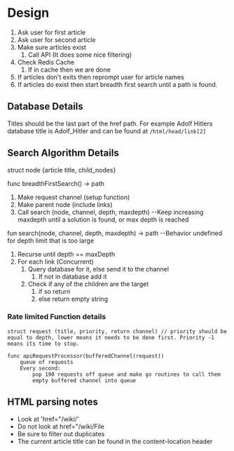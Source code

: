 # Design

1. Ask user for first article
2. Ask user for second article
3. Make sure articles exist
   1. Call API (It does some nice filtering)
4. Check Redis Cache
   1. If in cache then we are done
5. If articles don't exits then reprompt user for article names
6. If articles do exist then start breadth first search until a path is found.

## Database Details

Titles should be the last part of the href path. For example Adolf Hitlers database title is Adolf_Hitler and can be found at `/html/head/link[2]`

## Search Algorithm Details

struct node {article title, child_nodes}

func breadthFirstSearch() -> path

1. Make request channel (setup function)
2. Make parent node (include links)
3. Call search (node, channel, depth, maxdepth) --Keep increasing maxdepth until a solution is found, or max depth is reached

fun search(node, channel, depth, maxdepth) -> path --Behavior undefined for depth limit that is too large

1. Recurse until depth == maxDepth
2. For each link (Concurrent)
   1. Query database for it, else send it to the channel
      1. If not in database add it
   2. Check if any of the children are the target
      1. if so return
      2. else return empty string

### Rate limited Function details

```
struct request (title, priority, return channel) // priority should be equal to depth, lower means it needs to be done first. Priority -1 means its time to stop.

func apiRequestProcessor(bufferedChannel(request))
    queue of requests
    Every second:
        pop 190 requests off queue and make go routines to call them
        empty buffered channel into queue
```

## HTML parsing notes

* Look at 'href="/wiki/'
* Do not look at href="/wiki/File
* Be sure to filter out duplicates
* The current article title can be found in the content-location header
